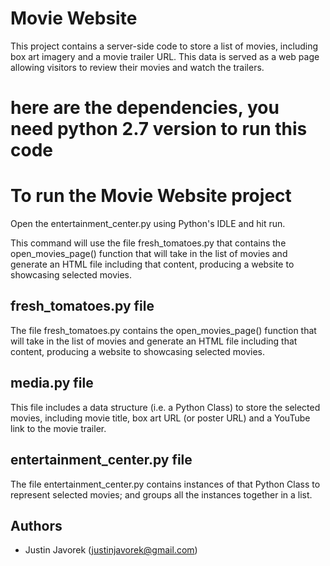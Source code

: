# Movie Website

 This project contains a server-side code to store a list of movies, including box art imagery and a movie trailer URL. This data is served as a web page allowing visitors to review their movies and watch the trailers. 

# here are the dependencies, you need python 2.7 version to run this code

# To run the Movie Website project

Open the entertainment_center.py using Python's IDLE and hit run.

This command will use the file fresh_tomatoes.py that contains the open_movies_page() 
function that will take in the list of movies and generate an 
HTML file including that content, producing a website to showcasing selected movies.

## fresh_tomatoes.py file

The file fresh_tomatoes.py contains the open_movies_page() 
function that will take in the list of movies and generate an 
HTML file including that content, producing a website to showcasing selected movies.

## media.py file 

This file includes a data structure (i.e. a Python Class) 
to store the selected movies, including movie title, box art URL (or poster URL) 
and a YouTube link to the movie trailer.

## entertainment_center.py file

The file entertainment_center.py contains instances of that Python Class to
represent selected movies; and groups all the instances together in a list.

## Authors 

- Justin Javorek (justinjavorek@gmail.com)
